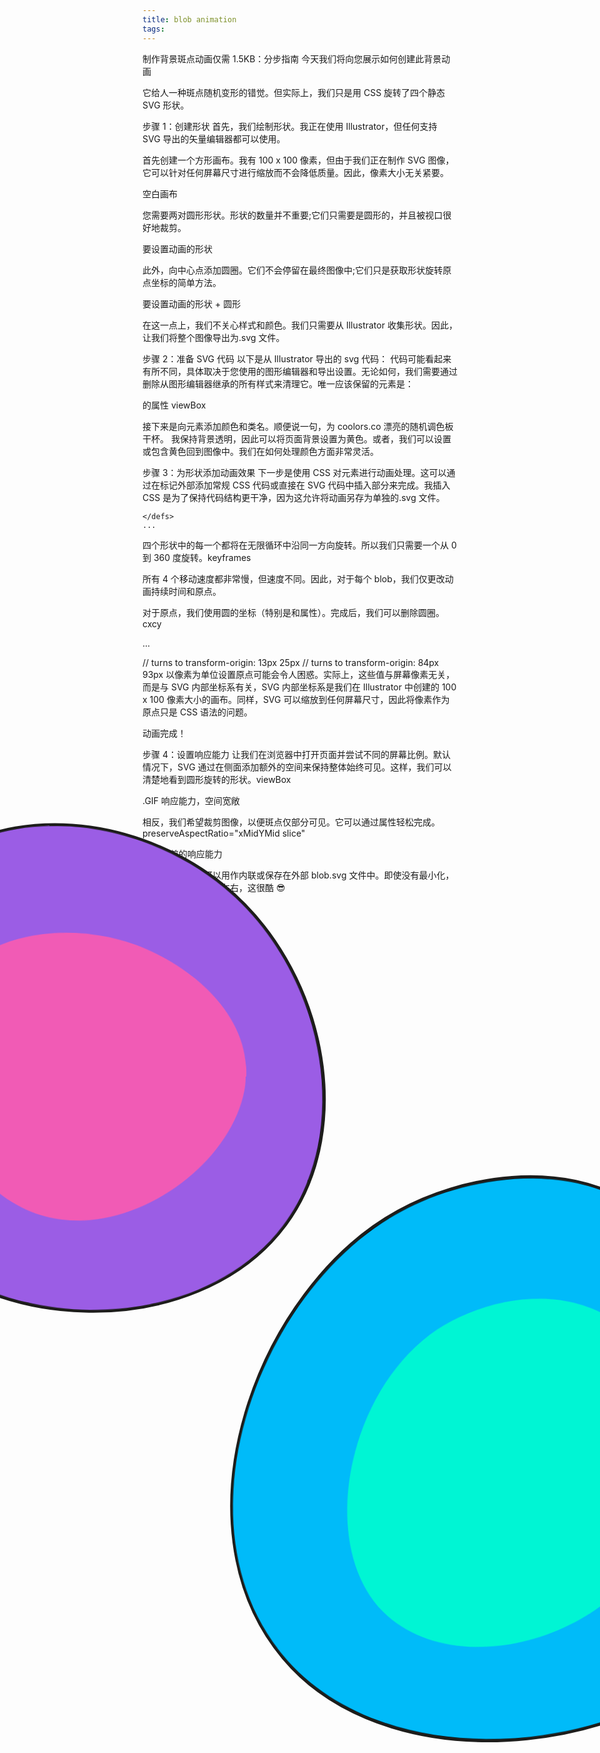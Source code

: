 ```yaml
---
title: blob animation
tags:
---
```


制作背景斑点动画仅需 1.5KB：分步指南
今天我们将向您展示如何创建此背景动画

它给人一种斑点随机变形的错觉。但实际上，我们只是用 CSS 旋转了四个静态 SVG 形状。

步骤 1：创建形状
首先，我们绘制形状。我正在使用 Illustrator，但任何支持 SVG 导出的矢量编辑器都可以使用。

首先创建一个方形画布。我有 100 x 100 像素，但由于我们正在制作 SVG 图像，它可以针对任何屏幕尺寸进行缩放而不会降低质量。因此，像素大小无关紧要。

空白画布

您需要两对圆形形状。形状的数量并不重要;它们只需要是圆形的，并且被视口很好地裁剪。

要设置动画的形状

此外，向中心点添加圆圈。它们不会停留在最终图像中;它们只是获取形状旋转原点坐标的简单方法。

要设置动画的形状 + 圆形

在这一点上，我们不关心样式和颜色。我们只需要从 Illustrator 收集形状。因此，让我们将整个图像导出为.svg 文件。

步骤 2：准备 SVG 代码
以下是从 Illustrator 导出的 svg 代码：
<svg xmlns="http://www.w3.org/2000/svg" viewBox="0 0 100 100">
<path d="M37-5C25.1-14.7,5.7-19.1-9.2-10-28.5,1.8-32.7,31.1-19.8,49c15.5,21.5,52.6,22,67.2,2.3C59.4,35,53.7,8.5,37-5Z" fill="none" stroke="#1d1d1b" stroke-miterlimit="10"/>
<path d="M20.6,4.1C11.6,1.5-1.9,2.5-8,11.2-16.3,23.1-8.2,45.6,7.4,50S42.1,38.9,41,24.5C40.2,14.1,29.4,6.6,20.6,4.1Z" fill="none" stroke="#1d1d1b" stroke-miterlimit="10"/>
<path d="M105.9,48.6c-12.4-8.2-29.3-4.8-39.4.8-23.4,12.8-37.7,51.9-19.1,74.1s63.9,15.3,76-5.6c7.6-13.3,1.8-31.1-2.3-43.8C117.6,63.3,114.7,54.3,105.9,48.6Z" fill="none" stroke="#1d1d1b" stroke-miterlimit="10"/>
<path d="M102,67.1c-9.6-6.1-22-3.1-29.5,2-15.4,10.7-19.6,37.5-7.6,47.8s35.9,3.9,44.5-12.5C115.5,92.6,113.9,74.6,102,67.1Z" fill="none" stroke="#1d1d1b" stroke-miterlimit="10"/>
<circle cx="13.2" cy="25.6" r="1.6" fill="none" stroke="#1d1d1b" stroke-miterlimit="10"/>
<circle cx="84.7" cy="93.3" r="1.7" fill="none" stroke="#1d1d1b" stroke-miterlimit="10"/>
</svg>
代码可能看起来有所不同，具体取决于您使用的图形编辑器和导出设置。无论如何，我们需要通过删除从图形编辑器继承的所有样式来清理它。唯一应该保留的元素是：

的属性 viewBox<svg>
blob 的 4 个元素及其属性<path>d
2 附加元素
一旦我们有了最少的代码，我们就可以将其嵌入到 HTML 页面中并将图像设置为全屏：

<!DOCTYPE html>
<html lang="en">
<head>
    <meta charset="UTF-8">
    <meta name="author" content="Ksenia Kondrashova">
    <style>
        svg {
            position: fixed;
            top: 0;
            left: 0;
            width: 100%;
            height: 100vh;
        }
    </style>
</head>
<body>

<svg xmlns="http://www.w3.org/2000/svg" viewBox="0 0 100 100">
    <path d="M37-5C25.1-14.7,5.7-19.1-9.2-10-28.5,1.8-32.7,31.1-19.8,49c15.5,21.5,52.6,22,67.2,2.3C59.4,35,53.7,8.5,37-5Z"/>
    <path d="M20.6,4.1C11.6,1.5-1.9,2.5-8,11.2-16.3,23.1-8.2,45.6,7.4,50S42.1,38.9,41,24.5C40.2,14.1,29.4,6.6,20.6,4.1Z"/>
    <path d="M105.9,48.6c-12.4-8.2-29.3-4.8-39.4.8-23.4,12.8-37.7,51.9-19.1,74.1s63.9,15.3,76-5.6c7.6-13.3,1.8-31.1-2.3-43.8C117.6,63.3,114.7,54.3,105.9,48.6Z"/>
    <path d="M102,67.1c-9.6-6.1-22-3.1-29.5,2-15.4,10.7-19.6,37.5-7.6,47.8s35.9,3.9,44.5-12.5C115.5,92.6,113.9,74.6,102,67.1Z"/>
    <circle cx="13.2" cy="25.6" r="1.6" />
    <circle cx="84.7" cy="93.3" r="1.7" />
</svg>

</body>
</html>
接下来是向元素添加颜色和类名。顺便说一句，为 coolors.co 漂亮的随机调色板干杯。
<svg xmlns="http://www.w3.org/2000/svg" viewBox="0 0 100 100">
    <path fill="#9b5de5" class="out-top" d="M37-5C25.1-14.7,5.7-19.1-9.2-10-28.5,1.8-32.7,31.1-19.8,49c15.5,21.5,52.6,22,67.2,2.3C59.4,35,53.7,8.5,37-5Z"/>
    <path fill="#f15bb5" class="in-top" d="M20.6,4.1C11.6,1.5-1.9,2.5-8,11.2-16.3,23.1-8.2,45.6,7.4,50S42.1,38.9,41,24.5C40.2,14.1,29.4,6.6,20.6,4.1Z"/>
    <path fill="#00bbf9" class="out-bottom" d="M105.9,48.6c-12.4-8.2-29.3-4.8-39.4.8-23.4,12.8-37.7,51.9-19.1,74.1s63.9,15.3,76-5.6c7.6-13.3,1.8-31.1-2.3-43.8C117.6,63.3,114.7,54.3,105.9,48.6Z"/>
    <path fill="#00f5d4" class="in-bottom" d="M102,67.1c-9.6-6.1-22-3.1-29.5,2-15.4,10.7-19.6,37.5-7.6,47.8s35.9,3.9,44.5-12.5C115.5,92.6,113.9,74.6,102,67.1Z"/>
</svg>
我保持背景透明，因此可以将页面背景设置为黄色。或者，我们可以设置或包含黄色回到图像中。我们在如何处理颜色方面非常灵活。<svg>background-colorsvg
body {
    background-color: #fee440;
}
非动画预览

步骤 3：为形状添加动画效果
下一步是使用 CSS 对元素进行动画处理。这可以通过在标记外部添加常规 CSS 代码或直接在 SVG 代码中插入部分来完成。我插入 CSS 是为了保持代码结构更干净，因为这允许将动画另存为单独的.svg 文件。<path><svg><style>
<svg xmlns="http://www.w3.org/2000/svg" viewBox="0 0 100 100">
<defs>

<style>

        </style>

    </defs>
    ...

</svg>
四个形状中的每一个都将在无限循环中沿同一方向旋转。所以我们只需要一个从 0 到 360 度旋转。keyframes

所有 4 个移动速度都非常慢，但速度不同。因此，对于每个 blob，我们仅更改动画持续时间和原点。

对于原点，我们使用圆的坐标（特别是和属性）。完成后，我们可以删除圆圈。cxcy

<style>
    @keyframes rotate {
        100% {
            transform: rotate(360deg);
        }
    }
    .out-top {
        animation: rotate 20s linear infinite;
        transform-origin: 13px 25px;
    }
    .in-top {
        animation: rotate 10s linear infinite;
        transform-origin: 13px 25px;
    }
    .out-bottom {
        animation: rotate 25s linear infinite;
        transform-origin: 84px 93px;
    }
    .in-bottom {
        animation: rotate 15s linear infinite;
        transform-origin: 84px 93px;
    }
</style>

...

// turns to transform-origin: 13px 25px
<circle cx="13.2" cy="25.6" r="1.6" />
// turns to transform-origin: 84px 93px
<circle cx="84.7" cy="93.3" r="1.7" />
以像素为单位设置原点可能会令人困惑。实际上，这些值与屏幕像素无关，而是与 SVG 内部坐标系有关，SVG 内部坐标系是我们在 Illustrator 中创建的 100 x 100 像素大小的画布。同样，SVG 可以缩放到任何屏幕尺寸，因此将像素作为原点只是 CSS 语法的问题。

动画完成！

步骤 4：设置响应能力
让我们在浏览器中打开页面并尝试不同的屏幕比例。默认情况下，SVG 通过在侧面添加额外的空间来保持整体始终可见。这样，我们可以清楚地看到圆形旋转的形状。viewBox

.GIF
响应能力，空间宽敞

相反，我们希望裁剪图像，以便斑点仅部分可见。它可以通过属性轻松完成。preserveAspectRatio="xMidYMid slice"

.GIF
裁剪的响应能力

就是这样！动画可以用作内联或保存在外部 blob.svg 文件中。即使没有最小化，文件大小也在 1.5kb 左右，这很酷 😎
